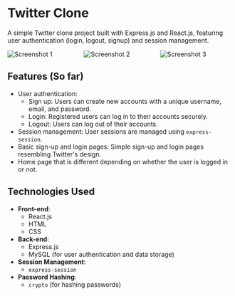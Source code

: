 # Twitter Clone

A simple Twitter clone project built with Express.js and React.js, featuring user authentication (login, logout, signup) and session management.

<div style="display: flex;">
  <img src="https://github.com/LukeT2340/TwitterClone/assets/83848772/48c1a859-3f44-4a38-95a2-5d27a6a0758b" alt="Screenshot 1" style="flex: 1; margin-right: 10px;">
  <img src="https://github.com/LukeT2340/TwitterClone/assets/83848772/87f6d21d-0c55-4cbe-8fe4-029d9bd86aac" alt="Screenshot 2" style="flex: 1; margin-right: 10px;">
  <img src="https://github.com/LukeT2340/TwitterClone/assets/83848772/83fc731e-38f4-40a0-91d3-0c1e53ff8198" alt="Screenshot 3" style="flex: 1;">
</div>

## Features (So far)

- User authentication:
  - Sign up: Users can create new accounts with a unique username, email, and password.
  - Login: Registered users can log in to their accounts securely.
  - Logout: Users can log out of their accounts.
- Session management: User sessions are managed using `express-session`.
- Basic sign-up and login pages: Simple sign-up and login pages resembling Twitter's design.
- Home page that is different depending on whether the user is logged in or not.
## Technologies Used

- **Front-end**:
  - React.js
  - HTML
  - CSS
- **Back-end**:
  - Express.js
  - MySQL (for user authentication and data storage)
- **Session Management**:
  - `express-session`
- **Password Hashing**:
  - `crypto` (for hashing passwords)

